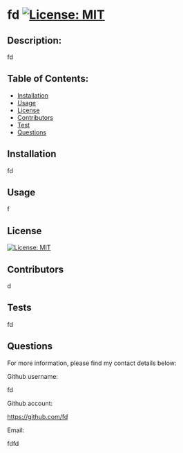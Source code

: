 # fd [![License: MIT](https://img.shields.io/badge/License-MIT-yellow.svg)](https://opensource.org/licenses/MIT)

## Description: 
fd

## Table of Contents: 
* [Installation](#Installation)
* [Usage](#Usage)
* [License](#License)
* [Contributors](#Contributors)
* [Test](#Tests)
* [Questions](#Questions)

## Installation
fd

## Usage 
f

## License
[![License: MIT](https://img.shields.io/badge/License-MIT-yellow.svg)](https://opensource.org/licenses/MIT)

## Contributors 
d

## Tests 
fd

## Questions

For more information, please find my contact details below:

Github username: 

fd

Github account: 

https://github.com/fd

Email:

fdfd